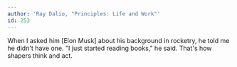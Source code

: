 ```yaml
---
author: 'Ray Dalio, "Principles: Life and Work"'
id: 253
---
```


When I asked him [Elon Musk] about his background in rocketry, he told me he didn't have one. "I just started reading books," he said. That's how shapers think and act.